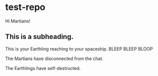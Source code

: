 # test-repo

Hi Martians! 

## This is a subheading.

This is your Earthling reaching to your spaceship.
BLEEP BLEEP BLOOP

The Martians have disconnected from the chat.

The Earthlings have self-destructed.
